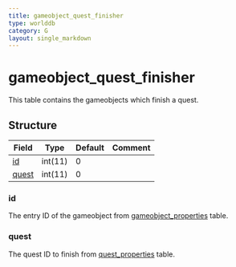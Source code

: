 ```yaml
---
title: gameobject_quest_finisher
type: worlddb
category: G
layout: single_markdown
---
```


# gameobject_quest_finisher
This table contains the gameobjects which finish a quest.

## Structure

Field                                                                               | Type    | Default | Comment
----------------------------------------------------------------------------------- | ------- | ------- | -------
[id](#id)       | int(11) | 0       |        
[quest](#quest) | int(11) | 0       |        

### id

The entry ID of the gameobject from [gameobject_properties](/Wiki/database/world/gameobject_properties/ "Gameobject properties") table.

### quest

The quest ID to finish from [quest_properties](/Wiki/database/world/quest_properties/ "Quest properties") table.